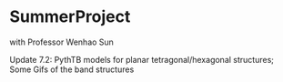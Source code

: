 # SummerProject
with Professor Wenhao Sun 

Update 7.2:
PythTB models for planar tetragonal/hexagonal structures; Some Gifs of the band structures
